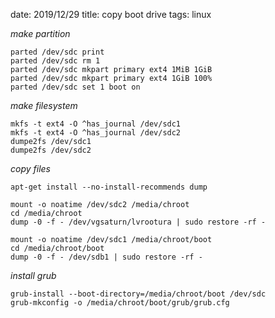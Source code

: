 date: 2019/12/29
title: copy boot drive
tags: linux

*make partition*

	parted /dev/sdc print
	parted /dev/sdc rm 1
	parted /dev/sdc mkpart primary ext4 1MiB 1GiB 
	parted /dev/sdc mkpart primary ext4 1GiB 100% 
	parted /dev/sdc set 1 boot on

*make filesystem*

	mkfs -t ext4 -O ^has_journal /dev/sdc1
	mkfs -t ext4 -O ^has_journal /dev/sdc2
	dumpe2fs /dev/sdc1
	dumpe2fs /dev/sdc2

*copy files*

	apt-get install --no-install-recommends dump

	mount -o noatime /dev/sdc2 /media/chroot
	cd /media/chroot
	dump -0 -f - /dev/vgsaturn/lvrootura | sudo restore -rf -

	mount -o noatime /dev/sdc1 /media/chroot/boot
	cd /media/chroot/boot
	dump -0 -f - /dev/sdb1 | sudo restore -rf -

*install grub*

	grub-install --boot-directory=/media/chroot/boot /dev/sdc
	grub-mkconfig -o /media/chroot/boot/grub/grub.cfg

	
